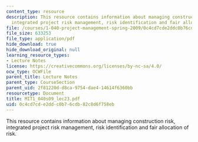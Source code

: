 ```yaml
---
content_type: resource
description: This resource contains information about managing construction risk,
  integrated project risk management, risk identification and fair allocation of risk.
file: /courses/1-040-project-management-spring-2009/0c4cd7cde2ddc0b76cdb82c8d6f758eb_MIT1_040s09_lec23.pdf
file_size: 633253
file_type: application/pdf
hide_download: true
hide_download_original: null
learning_resource_types:
- Lecture Notes
license: https://creativecommons.org/licenses/by-nc-sa/4.0/
ocw_type: OCWFile
parent_title: Lecture Notes
parent_type: CourseSection
parent_uid: 2f81220d-d8ca-9754-dae4-14614f6360bb
resourcetype: Document
title: MIT1_040s09_lec23.pdf
uid: 0c4cd7cd-e2dd-c0b7-6cdb-82c8d6f758eb
---
```

This resource contains information about managing construction risk, integrated project risk management, risk identification and fair allocation of risk.